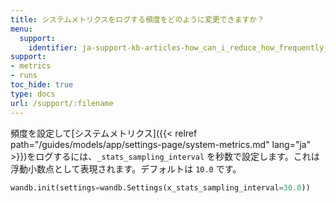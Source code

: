 ```yaml
---
title: システムメトリクスをログする頻度をどのように変更できますか？
menu:
  support:
    identifier: ja-support-kb-articles-how_can_i_reduce_how_frequently_to_log_system_metrics
support:
- metrics
- runs
toc_hide: true
type: docs
url: /support/:filename
---
```


頻度を設定して[システムメトリクス]({{< relref path="/guides/models/app/settings-page/system-metrics.md" lang="ja" >}})をログするには、`_stats_sampling_interval` を秒数で設定します。これは浮動小数点として表現されます。デフォルトは `10.0` です。

```python
wandb.init(settings=wandb.Settings(x_stats_sampling_interval=30.0))
```
